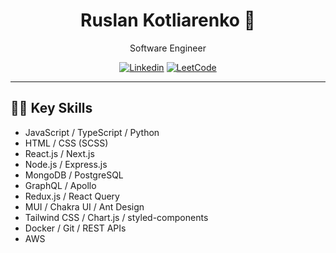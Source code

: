 <h1 align="center">Ruslan Kotliarenko 👋</h1>
<p align="center">Software Engineer</p>

<div align="center">

[![Linkedin](https://img.shields.io/badge/-LinkedIn-0077B5?style=for-the-badge&logo=Linkedin&logoColor=white)](https://www.linkedin.com/in/ruslan-kotliarenko)
[![LeetCode](https://img.shields.io/badge/-LeetCode-FFA116?style=for-the-badge&logo=LeetCode&logoColor=white)](https://leetcode.com/ruslan_kotliar/)

</div>

---

## 👨‍💻 Key Skills

- JavaScript / TypeScript / Python
- HTML / CSS (SCSS)
- React.js / Next.js
- Node.js / Express.js
- MongoDB / PostgreSQL
- GraphQL / Apollo
- Redux.js / React Query
- MUI / Chakra UI / Ant Design
- Tailwind CSS / Chart.js / styled-components
- Docker / Git / REST APIs
- AWS
